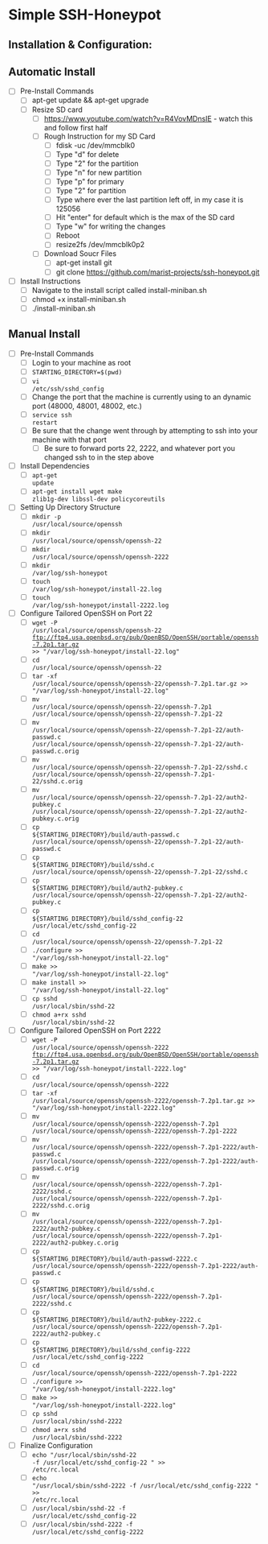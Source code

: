# Simple SSH-Honeypot

## Installation & Configuration:

## Automatic Install
- [ ] Pre-Install Commands
	- [ ] apt-get update && apt-get upgrade
	- [ ] Resize SD card 
		- [ ] https://www.youtube.com/watch?v=R4VovMDnsIE - watch this and follow first half
		- [ ] Rough Instruction for my SD Card
			- [ ] fdisk -uc /dev/mmcblk0
			- [ ] Type "d" for delete
			- [ ] Type "2" for the partition
			- [ ] Type "n" for new partition
			- [ ] Type "p" for primary
			- [ ] Type "2" for partition
			- [ ] Type where ever the last partition left off, in my case it is 125056
			- [ ] Hit "enter" for default which is the max of the SD card
			- [ ] Type "w" for writing the changes
			- [ ] Reboot
			- [ ] resize2fs /dev/mmcblk0p2
	    - [ ] Download Soucr Files
			- [ ] apt-get install git
			- [ ] git clone https://github.com/marist-projects/ssh-honeypot.git
- [ ] Install Instructions
	- [ ] Navigate to the install script called install-miniban.sh
	- [ ] chmod +x install-miniban.sh
	- [ ] ./install-miniban.sh
	
## Manual Install
- [ ] Pre-Install Commands
	- [ ] Login to your machine as root
	- [ ] <code>STARTING_DIRECTORY=$(pwd)</code>
	- [ ] <code>vi /etc/ssh/sshd_config</code>
	- [ ] Change the port that the machine is currently using to an dynamic port (48000, 48001, 48002, etc.)
	- [ ] <code>service ssh restart</code>
	- [ ] Be sure that the change went through by attempting to ssh into your machine with that port
		- [ ] Be sure to forward ports 22, 2222, and whatever port you changed ssh to in the step above 
- [ ] Install Dependencies
	- [ ] <code>apt-get update</code>
	- [ ] <code>apt-get install wget make zlib1g-dev libssl-dev policycoreutils</code>
- [ ] Setting Up Directory Structure
	- [ ] <code>mkdir -p /usr/local/source/openssh</code>
	- [ ] <code>mkdir /usr/local/source/openssh/openssh-22</code>
	- [ ] <code>mkdir /usr/local/source/openssh/openssh-2222</code>
	- [ ] <code>mkdir /var/log/ssh-honeypot</code>
	- [ ] <code>touch /var/log/ssh-honeypot/install-22.log</code>
	- [ ] <code>touch /var/log/ssh-honeypot/install-2222.log</code>
- [ ] Configure Tailored OpenSSH on Port 22
	- [ ] <code>wget -P /usr/local/source/openssh/openssh-22 ftp://ftp4.usa.openbsd.org/pub/OpenBSD/OpenSSH/portable/openssh-7.2p1.tar.gz >> "/var/log/ssh-honeypot/install-22.log"</code>
	- [ ] <code>cd /usr/local/source/openssh/openssh-22</code>
	- [ ] <code>tar -xf /usr/local/source/openssh/openssh-22/openssh-7.2p1.tar.gz >> "/var/log/ssh-honeypot/install-22.log"</code>
	- [ ] <code>mv /usr/local/source/openssh/openssh-22/openssh-7.2p1 /usr/local/source/openssh/openssh-22/openssh-7.2p1-22</code>
	- [ ] <code>mv /usr/local/source/openssh/openssh-22/openssh-7.2p1-22/auth-passwd.c /usr/local/source/openssh/openssh-22/openssh-7.2p1-22/auth-passwd.c.orig</code>
	- [ ] <code>mv /usr/local/source/openssh/openssh-22/openssh-7.2p1-22/sshd.c /usr/local/source/openssh/openssh-22/openssh-7.2p1-22/sshd.c.orig</code>
	- [ ] <code>mv /usr/local/source/openssh/openssh-22/openssh-7.2p1-22/auth2-pubkey.c /usr/local/source/openssh/openssh-22/openssh-7.2p1-22/auth2-pubkey.c.orig</code>
	- [ ] <code>cp ${STARTING_DIRECTORY}/build/auth-passwd.c /usr/local/source/openssh/openssh-22/openssh-7.2p1-22/auth-passwd.c</code>
	- [ ] <code>cp ${STARTING_DIRECTORY}/build/sshd.c /usr/local/source/openssh/openssh-22/openssh-7.2p1-22/sshd.c</code>
	- [ ] <code>cp ${STARTING_DIRECTORY}/build/auth2-pubkey.c /usr/local/source/openssh/openssh-22/openssh-7.2p1-22/auth2-pubkey.c</code>
	- [ ] <code>cp ${STARTING_DIRECTORY}/build/sshd_config-22 /usr/local/etc/sshd_config-22</code>
	- [ ] <code>cd /usr/local/source/openssh/openssh-22/openssh-7.2p1-22</code>
	- [ ] <code>./configure >> "/var/log/ssh-honeypot/install-22.log"</code>
	- [ ] <code>make >> "/var/log/ssh-honeypot/install-22.log"</code>
	- [ ] <code>make install >> "/var/log/ssh-honeypot/install-22.log"</code>
	- [ ] <code>cp sshd /usr/local/sbin/sshd-22</code>
	- [ ] <code>chmod a+rx sshd /usr/local/sbin/sshd-22</code>
- [ ] Configure Tailored OpenSSH on Port 2222
	- [ ] <code>wget -P /usr/local/source/openssh/openssh-2222 ftp://ftp4.usa.openbsd.org/pub/OpenBSD/OpenSSH/portable/openssh-7.2p1.tar.gz >> "/var/log/ssh-honeypot/install-2222.log"</code>
	- [ ] <code>cd /usr/local/source/openssh/openssh-2222</code>
	- [ ] <code>tar -xf /usr/local/source/openssh/openssh-2222/openssh-7.2p1.tar.gz >> "/var/log/ssh-honeypot/install-2222.log"</code>
	- [ ] <code>mv /usr/local/source/openssh/openssh-2222/openssh-7.2p1 /usr/local/source/openssh/openssh-2222/openssh-7.2p1-2222</code>
	- [ ] <code>mv /usr/local/source/openssh/openssh-2222/openssh-7.2p1-2222/auth-passwd.c /usr/local/source/openssh/openssh-2222/openssh-7.2p1-2222/auth-passwd.c.orig</code>
	- [ ] <code>mv /usr/local/source/openssh/openssh-2222/openssh-7.2p1-2222/sshd.c /usr/local/source/openssh/openssh-2222/openssh-7.2p1-2222/sshd.c.orig</code>
	- [ ] <code>mv /usr/local/source/openssh/openssh-2222/openssh-7.2p1-2222/auth2-pubkey.c /usr/local/source/openssh/openssh-2222/openssh-7.2p1-2222/auth2-pubkey.c.orig</code>
	- [ ] <code>cp ${STARTING_DIRECTORY}/build/auth-passwd-2222.c /usr/local/source/openssh/openssh-2222/openssh-7.2p1-2222/auth-passwd.c</code>
	- [ ] <code>cp ${STARTING_DIRECTORY}/build/sshd.c /usr/local/source/openssh/openssh-2222/openssh-7.2p1-2222/sshd.c</code>
	- [ ] <code>cp ${STARTING_DIRECTORY}/build/auth2-pubkey-2222.c /usr/local/source/openssh/openssh-2222/openssh-7.2p1-2222/auth2-pubkey.c</code>
	- [ ] <code>cp ${STARTING_DIRECTORY}/build/sshd_config-2222 /usr/local/etc/sshd_config-2222</code>
	- [ ] <code>cd /usr/local/source/openssh/openssh-2222/openssh-7.2p1-2222</code>
	- [ ] <code>./configure >> "/var/log/ssh-honeypot/install-2222.log"</code>
	- [ ] <code>make >> "/var/log/ssh-honeypot/install-2222.log"</code>
	- [ ] <code>cp sshd /usr/local/sbin/sshd-2222</code>
	- [ ] <code>chmod a+rx sshd /usr/local/sbin/sshd-2222</code>
- [ ] Finalize Configuration
	- [ ] <code>echo "/usr/local/sbin/sshd-22 -f /usr/local/etc/sshd_config-22 " >> /etc/rc.local</code>
	- [ ] <code>echo "/usr/local/sbin/sshd-2222 -f /usr/local/etc/sshd_config-2222 " >> /etc/rc.local</code>
	- [ ] <code>/usr/local/sbin/sshd-22 -f /usr/local/etc/sshd_config-22</code>
	- [ ] <code>/usr/local/sbin/sshd-2222 -f /usr/local/etc/sshd_config-2222</code>
